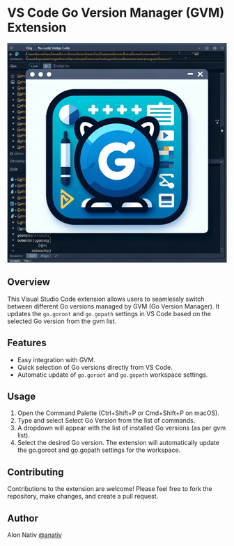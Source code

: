 # VS Code Go Version Manager (GVM) Extension

![Go Switcher Icon](./assets/go-switcher-icon.webp)


## Overview

This Visual Studio Code extension allows users to seamlessly switch between different Go versions managed by GVM (Go Version Manager). It updates the `go.goroot` and `go.gopath` settings in VS Code based on the selected Go version from the gvm list.

## Features

* Easy integration with GVM.
* Quick selection of Go versions directly from VS Code.
* Automatic update of `go.goroot` and `go.gopath` workspace settings.

## Usage

1. Open the Command Palette (Ctrl+Shift+P or Cmd+Shift+P on macOS).
2. Type and select Select Go Version from the list of commands.
3. A dropdown will appear with the list of installed Go versions (as per gvm list).
4. Select the desired Go version. The extension will automatically update the go.goroot and go.gopath settings for the workspace.

## Contributing

Contributions to the extension are welcome! Please feel free to fork the repository, make changes, and create a pull request.

## Author
Alon Nativ [@anativ](https://github.com/anativ)